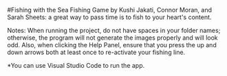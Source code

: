 #Fishing with the Sea
Fishing Game by Kushi Jakati, Connor Moran, and Sarah Sheets: a great way to pass time is to fish to your heart's content. 

Notes: When running the project, do not have spaces in your folder names; otherwise, the program will not generate the images properly and will look odd. Also, when clicking the Help Panel, ensure that you press the up and down arrows both at least once to re-activate your fishing line. 

*You can use Visual Studio Code to run the app. 
